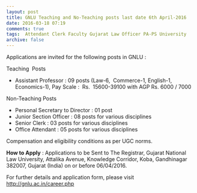 ```yaml
---
layout: post
title: GNLU Teaching and No-Teaching posts last date 6th April-2016   
date: 2016-03-18 07:19
comments: true
tags:  Attendant Clerk Faculty Gujarat Law Officer PA-PS University 
archive: false
---
```

Applications are invited for the following posts in GNLU :

Teaching  Posts 

- Assistant Professor : 09 posts (Law-6,  Commerce-1, English-1, Economics-1), Pay Scale :  Rs.  15600-39100 with AGP Rs. 6000 / 7000

Non-Teaching Posts  

- Personal Secretary to Director : 01 post
- Junior Section Officer : 08 posts for various disciplines
- Senior Clerk : 03 posts for various disciplines
- Office Attendant : 05 posts for various disciplines


Compensation and eligibility conditions as per UGC norms. 

**How to Apply** : Applications to be Sent to The Registrar, Gujarat National Law University, Attalika Avenue, Knowledge Corridor, Koba, Gandhinagar 382007, Gujarat (India) on or before 06/04/2016. 

For further details and application form, please visit <http://gnlu.ac.in/career.php>
